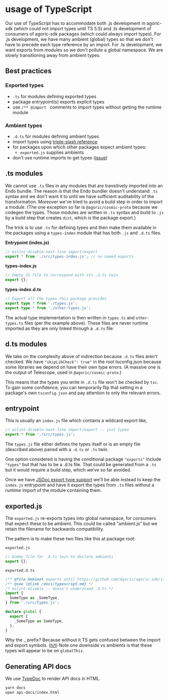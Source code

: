 # usage of TypeScript

Our use of TypeScript has to accommodate both .js development in agoric-sdk (which could not import types until TS 5.5) and .ts development of consumers of agoric-sdk packages (which could always import types). For .js development, we have many ambient (global) types so that we don't have to precede each type reference by an import. For .ts development, we want exports from modules so we don't pollute a global namespace. We are slowly transitioning away from ambient types.

## Best practices

### Exported types

- `.ts` for modules defining exported types
- package entrypoint(s) exports explicit types
- use `/** @import ` comments to import types without getting the runtime module

### Ambient types

- `.d.ts` for modules defining ambient types
- import types using [triple-slash reference](https://www.typescriptlang.org/docs/handbook/triple-slash-directives.html#-reference-types-)
- for packages upon which other packages expect ambient types:
  - `exported.js` supplies ambients
- don't use runtime imports to get types ([issue](https://github.com/Agoric/agoric-sdk/issues/6512))

## .ts modules

We cannot use `.ts` files in any modules that are transitively imported into an Endo bundle. The reason is that the Endo bundler doesn't understand `.ts` syntax and we don't want it to until we have sufficient auditability of the transformation. Moreover we've tried to avoid a build step in order to import a module. (The one exception so far is `@agoric/cosmic-proto` because we codegen the types. Those modules are written in `.ts` syntax and build to `.js` by a build step that creates `dist`, which is the package export.)

The trick is to use `.ts` for defining types and then make them available in the packages using a `types-index` module that has both `.js` and `.d.ts` files.

**Entrypoint (index.js)**
```js
// eslint-disable-next-line import/export
export * from './src/types-index.js'; // no named exports
```

**types-index.js**
```js
// Empty JS file to correspond with its .d.ts twin
export {};
```

**types-index.d.ts**
```ts
// Export all the types this package provides
export type * from './types.js';
export type * from './other-types.js';
```

The actual type implementation is then written in `types.ts` and `other-types.ts` files (per the example above).
These files are never runtime imported as they are only linked through a `.d.ts` file.


## d.ts modules

We take on the complexity above of indirection because `.d.ts` files aren't checked. We have `"skipLibCheck": true"` in the root tsconfig.json because some libraries we depend on have their own type errors. (A massive one is the output of Telescope, used in `@agoric/cosmic-proto`.)

This means that the types you write in `.d.ts` file won't be checked by `tsc`. To gain some confidence, you can temporarily flip that setting in a package's own `tsconfig.json` and pay attention to only the relevant errors.

## entrypoint

This is usually an `index.js` file which contains a wildcard export like,

```js
// eslint-disable-next-line import/export -- just types
export * from './src/types.js';
```

The `types.js` file either defines the types itself or is an empty file (described above) paired with a `.d.ts` or `.ts` twin.

One option considered is having the conditional package `"exports"` include `"types"` but that has to be a .d.ts file. That could be generated from a `.ts` but it would require a build step, which we've so far avoided.

Once we have [JSDoc export type support](https://github.com/microsoft/TypeScript/issues/48104) we'll be able instead to keep the `index.js` entrypoint and have it export the types from `.ts` files without a runtime import of the module containing them.

## exported.js

The `exported.js` re-exports types into global namespace, for consumers that expect these to
be ambient. This could be called "ambient.js" but we retain the filename for backwards compatibility.

The pattern is to make these two files like this at package root:

`exported.js`

```ts
// Dummy file for .d.ts twin to declare ambients
export {};
```

`exported.d.ts`

```ts
/** @file Ambient exports until https://github.com/Agoric/agoric-sdk/issues/6512 */
/** @see {@link /docs/typescript.md} */
/* eslint-disable -- doesn't understand .d.ts */
import {
  SomeType as _SomeType,
} from './src/types.js';

declare global {
  export {
    _SomeType as SomeType,
  };
}
```

Why the _ prefix? Because without it TS gets confused between the
import and export symbols. ([h/t](https://stackoverflow.com/a/66588974))
Note one downside vs ambients is that these types will appear to be on `globalThis`.

## Generating API docs

We use [TypeDoc](https://typedoc.org/) to render API docs in HTML.

```sh
yarn docs
open api-docs/index.html
```
